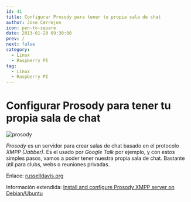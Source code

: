 ```yaml
---
id: 41
title: Configurar Prosody para tener tu propia sala de chat
author: Jose Cerrejon
icon: pen-to-square
date: 2013-01-20 09:30:00
prev: /
next: false
category:
  - Linux
  - Raspberry PI
tag:
  - Linux
  - Raspberry PI
---
```


# Configurar Prosody para tener tu propia sala de chat

![prosody](/images/prosody.jpg)

*Prosody* es un servidor para crear salas de chat basado en el protocolo *XMPP (Jabber)*. Es el usado por *Google Talk* por ejemplo, y con estos simples pasos, vamos a poder tener nuestra propia sala de chat. Bastante útil para clubs, webs o reuniones privadas.

Enlace: [russelldavis.org](http://russelldavis.org/2013/01/18/setting-up-prosody-on-the-raspberry-pi-for-house-apartment-secret-club-house-wide-chatroom/)

Información extendida: [Install and configure Prosody XMPP server on Debian/Ubuntu ](http://www.techytalk.info/install-configure-prosody-xmpp-jabber-server-on-debian-ubuntu-linux/)